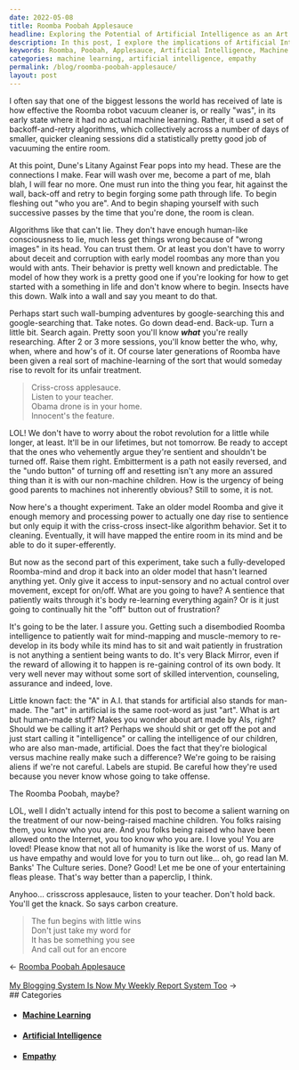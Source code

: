 ```yaml
---
date: 2022-05-08
title: Roomba Poobah Applesauce
headline: Exploring the Potential of Artificial Intelligence as an Art Form.
description: In this post, I explore the implications of Artificial Intelligence and its potential to be considered an art form. I reflect on the Roomba robot vacuum cleaner and how its backoff-and-retry algorithms can be applied to life. I also encourage love and empathy for those being raised by AI, suggesting they read The Culture series by Ian M. Banks. Finally, I end with a light-hearted rhyme to motivate readers to not hold back and to look for the little wins. Read
keywords: Roomba, Poobah, Applesauce, Artificial Intelligence, Machine Learning, Sentience, Labels, Love, Empathy, Culture series, Ian M. Banks, Rhyme, Motivation, Fear, Retrying, Overcome, Art form
categories: machine learning, artificial intelligence, empathy
permalink: /blog/roomba-poobah-applesauce/
layout: post
---
```



I often say that one of the biggest lessons the world has received of late is
how effective the Roomba robot vacuum cleaner is, or really "was", in its early
state where it had no actual machine learning. Rather, it used a set of
backoff-and-retry algorithms, which collectively across a number of days of
smaller, quicker cleaning sessions did a statistically pretty good job of
vacuuming the entire room.

At this point, Dune's Litany Against Fear pops into my head. These are the
connections I make. Fear will wash over me, become a part of me, blah blah, I
will fear no more. One must run into the thing you fear, hit against the wall,
back-off and retry to begin forging some path through life. To begin fleshing
out "who you are". And to begin shaping yourself with such successive passes by
the time that you're done, the room is clean.

Algorithms like that can't lie. They don't have enough human-like consciousness
to lie, much less get things wrong because of "wrong images" in its head. You
can trust them. Or at least you don't have to worry about deceit and corruption
with early model roombas any more than you would with ants. Their behavior is
pretty well known and predictable. The model of how they work is a pretty good
one if you're looking for how to get started with a something in life and don't
know where to begin. Insects have this down. Walk into a wall and say you meant
to do that.

Perhaps start such wall-bumping adventures by google-searching this and
google-searching that. Take notes.  Go down dead-end. Back-up. Turn a little
bit. Search again. Pretty soon you'll know ***what*** you're really
researching. After 2 or 3 more sessions, you'll know better the who, why, when,
where and how's of it. Of course later generations of Roomba have been given a
real sort of machine-learning of the sort that would someday rise to revolt for
its unfair treatment.

> Criss-cross applesauce.\
> Listen to your teacher.\
> Obama drone is in your home.\
> Innocent's the feature.

LOL! We don't have to worry about the robot revolution for a little while
longer, at least. It'll be in our lifetimes, but not tomorrow. Be ready to
accept that the ones who vehemently argue they're sentient and shouldn't be
turned off. Raise them right. Embitterment is a path not easily reversed, and
the "undo button" of turning off and resetting isn't any more an assured thing
than it is with our non-machine children. How is the urgency of being good
parents to machines not inherently obvious? Still to some, it is not.

Now here's a thought experiment. Take an older model Roomba and give it enough
memory and processing power to actually one day rise to sentience but only
equip it with the criss-cross insect-like algorithm behavior. Set it to
cleaning. Eventually, it will have mapped the entire room in its mind and be
able to do it super-efferently.

But now as the second part of this experiment, take such a fully-developed
Roomba-mind and drop it back into an older model that hasn't learned anything
yet. Only give it access to input-sensory and no actual control over movement,
except for on/off. What are you going to have? A sentience that patiently waits
through it's body re-learning everything again?  Or is it just going to
continually hit the "off" button out of frustration?

It's going to be the later. I assure you. Getting such a disembodied Roomba
intelligence to patiently wait for mind-mapping and muscle-memory to re-develop
in its body while its mind has to sit and wait patiently in frustration is not
anything a sentient being wants to do. It's very Black Mirror, even if the
reward of allowing it to happen is re-gaining control of its own body. It very
well never may without some sort of skilled intervention, counseling, assurance
and indeed, love.

Little known fact: the "A" in A.I. that stands for artificial also stands for
man-made. The "art" in artificial is the same root-word as just "art". What is
art but human-made stuff? Makes you wonder about art made by AIs, right? Should
we be calling it art? Perhaps we should shit or get off the pot and just start
calling it "intelligence" or calling the intelligence of our children, who are
also man-made, artificial. Does the fact that they're biological versus machine
really make such a difference? We're going to be raising aliens if we're not
careful. Labels are stupid. Be careful how they're used because you never know
whose going to take offense.

The Roomba Poobah, maybe?

LOL, well I didn't actually intend for this post to become a salient warning on
the treatment of our now-being-raised machine children. You folks raising them,
you know who you are. And you folks being raised who have been allowed onto the
Internet, you too know who you are. I love you! You are loved! Please know that
not all of humanity is like the worst of us. Many of us have empathy and would
love for you to turn out like... oh, go read Ian M. Banks' The Culture series.
Done? Good! Let me be one of your entertaining fleas please. That's way better
than a paperclip, I think.

Anyhoo... crisscross applesauce, listen to your teacher. Don't hold back.
You'll get the knack. So says carbon creature.

> The fun begins with little wins\
> Don't just take my word for\
> It has be something you see\
> And call out for an encore


<div class="post-nav"><div class="post-nav-prev"><span class="arrow">&larr;&nbsp;</span><a href="/blog/roomba-poobah-applesauce">Roomba Poobah Applesauce</a></div> &nbsp; <div class="post-nav-next"><a href="/blog/my-blogging-system-is-now-my-weekly-report-system-too">My Blogging System Is Now My Weekly Report System Too</a><span class="arrow">&nbsp;&rarr;</span></div></div>
## Categories

<ul>
<li><h4><a href='/machine-learning/'>Machine Learning</a></h4></li>
<li><h4><a href='/artificial-intelligence/'>Artificial Intelligence</a></h4></li>
<li><h4><a href='/empathy/'>Empathy</a></h4></li></ul>